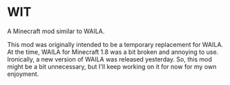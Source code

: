 # WIT
A Minecraft mod similar to WAILA.

This mod was originally intended to be a temporary replacement for WAILA. At the time, WAILA for Minecraft 1.8 was a bit broken and annoying to use. Ironically, a new version of WAILA was released yesterday. So, this mod might be a bit unnecessary, but I'll keep working on it for now for my own enjoyment.
